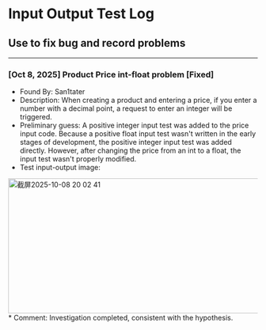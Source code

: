 # Input Output Test Log
## Use to fix bug and record problems

---
### [Oct 8, 2025] Product Price int-float problem [Fixed]
* Found By: San1tater
* Description: When creating a product and entering a price, if you enter a number with a decimal point, a request to enter an integer will be triggered.
* Preliminary guess: A positive integer input test was added to the price input code. Because a positive float input test wasn't written in the early stages of development, the positive integer input test was added directly. However, after changing the price from an int to a float, the input test wasn't properly modified.
* Test input-output image:
<img width="637" height="273" alt="截屏2025-10-08 20 02 41" src="https://github.com/user-attachments/assets/008e0657-cdcc-487c-9b87-eea73bb1246a" />  
* Comment: Investigation completed, consistent with the hypothesis.
